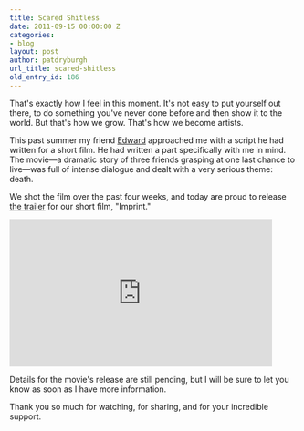 ```yaml
---
title: Scared Shitless
date: 2011-09-15 00:00:00 Z
categories:
- blog
layout: post
author: patdryburgh
url_title: scared-shitless
old_entry_id: 186
---
```


That's exactly how I feel in this moment. It's not easy to put yourself out there, to do something you've never done before and then show it to the world. But that's how we grow. That's how we become artists.

This past summer my friend [Edward](http://edwardplatero.com) approached me with a script he had written for a short film. He had written a part specifically with me in mind. The movie—a dramatic story of three friends grasping at one last chance to live—was full of intense dialogue and dealt with a very serious theme: death.

We shot the film over the past four weeks, and today are proud to release [the trailer](http://vimeo.com/29121559) for our short film, "Imprint."

<iframe src="http://player.vimeo.com/video/29121559?title=0&amp;byline=0" width="460" height="259" frameborder="0" webkitAllowFullScreen allowFullScreen></iframe>

Details for the movie's release are still pending, but I will be sure to let you know as soon as I have more information.

Thank you so much for watching, for sharing, and for your incredible support.